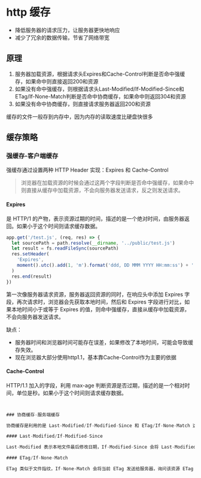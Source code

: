# http 缓存

- 降低服务器的请求压力，让服务器更快地响应
- 减少了冗余的数据传输，节省了网络带宽

## 原理

1. 服务器加载资源，根据请求头Expires和Cache-Control判断是否命中强缓存，如果命中则直接返回200和资源
2. 如果没有命中强缓存，则根据请求头Last-Modified/If-Modified-Since和ETag/If-None-Match判断是否命中协商缓存，如果命中则返回304和资源
3. 如果没有命中协商缓存，则直接请求服务器返回200和资源

缓存的文件一般存到内存中，因为内存的读取速度比硬盘快很多

## 缓存策略

### 强缓存-客户端缓存

强缓存通过设置两种 HTTP Header 实现：Expires 和 Cache-Control

> 浏览器在加载资源的时候会通过这两个字段判断是否命中强缓存，如果命中则直接从缓存中加载资源，不会向服务器发送请求，反之则发送请求。

#### Expires

是 HTTP/1 的产物，表示资源过期的时间，描述的是一个绝对时间，由服务器返回。如果小于这个时间则请求缓存数据。

```js
app.get('/test.js', (req, res) => {
  let sourcePath = path.resolve(__dirname, '../public/test.js')
  let result = fs.readFileSync(sourcePath)
  res.setHeader(
    'Expires',
    moment().utc().add(1, 'm').format('ddd, DD MMM YYYY HH:mm:ss') + ' GMT' // 设置1分钟后过期
  )
  res.end(result)
})
```

第一次像服务器请求资源，服务器返回资源的同时，在响应头中添加 Expires 字段，再次请求时，浏览器会先获取本地时间，然后和 Expires 字段进行对比，如果本地时间小于或等于 Expires 的值，则命中强缓存，直接从缓存中加载资源，不会向服务器发送请求。

缺点：

- 服务器时间和浏览器时间可能存在误差，如果修改了本地时间，可能会导致缓存失效。
- 现在浏览器大部分使用http1.1，基本靠Cache-Control作为主要的依据

#### Cache-Control

HTTP/1.1 加入的字段，利用 max-age 判断资源是否过期，描述的是一个相对时间，单位是秒。如果小于这个时间则请求缓存数据。

```js


### 协商缓存-服务端缓存

协商缓存是利用的是 Last-Modified/If-Modified-Since 和 ETag/If-None-Match 这两对 Header 来管理的。

#### Last-Modified/If-Modified-Since

Last-Modified 表示本地文件最后修改日期，If-Modified-Since 会将 Last-Modified 的值发送给服务器，询问服务器在该日期后资源是否有更新，有更新的话就会将新的资源发送回来。

#### ETag/If-None-Match

ETag 类似于文件指纹，If-None-Match 会将当前 ETag 发送给服务器，询问该资源 ETag 是否变动，有变动的话就将新的资源发送回来。


